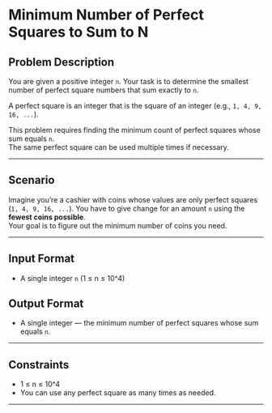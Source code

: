 # Minimum Number of Perfect Squares to Sum to N

## Problem Description
You are given a positive integer `n`. Your task is to determine the smallest number of perfect
square numbers that sum exactly to `n`.

A perfect square is an integer that is the square of an integer (e.g., `1, 4, 9, 16, ...`).

This problem requires finding the minimum count of perfect squares whose sum equals `n`.  
The same perfect square can be used multiple times if necessary.

---

## Scenario
Imagine you’re a cashier with coins whose values are only perfect squares (`1, 4, 9, 16, ...`).
You have to give change for an amount `n` using the **fewest coins possible**.  
Your goal is to figure out the minimum number of coins you need.

---

## Input Format
- A single integer `n` (1 ≤ n ≤ 10^4)

## Output Format
- A single integer — the minimum number of perfect squares whose sum equals `n`.

---

## Constraints
- 1 ≤ n ≤ 10^4
- You can use any perfect square as many times as needed.

---


